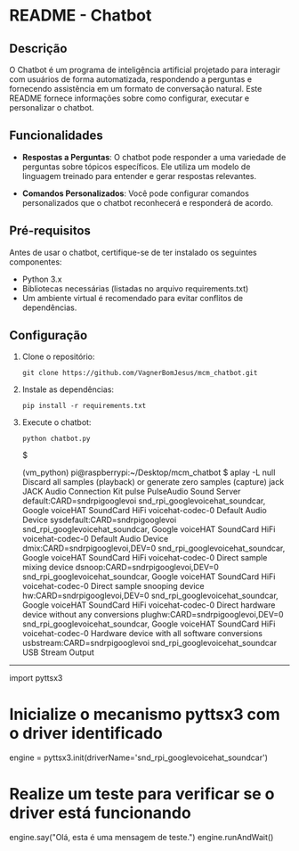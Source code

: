 # README - Chatbot

## Descrição
O Chatbot é um programa de inteligência artificial projetado para interagir com usuários de forma automatizada, respondendo a perguntas e fornecendo assistência em um formato de conversação natural. Este README fornece informações sobre como configurar, executar e personalizar o chatbot.

## Funcionalidades

- **Respostas a Perguntas**: O chatbot pode responder a uma variedade de perguntas sobre tópicos específicos. Ele utiliza um modelo de linguagem treinado para entender e gerar respostas relevantes.

- **Comandos Personalizados**: Você pode configurar comandos personalizados que o chatbot reconhecerá e responderá de acordo.

## Pré-requisitos

Antes de usar o chatbot, certifique-se de ter instalado os seguintes componentes:

- Python 3.x
- Bibliotecas necessárias (listadas no arquivo requirements.txt)
- Um ambiente virtual é recomendado para evitar conflitos de dependências.

## Configuração

1. Clone o repositório:
   ```
   git clone https://github.com/VagnerBomJesus/mcm_chatbot.git
   ```
   
2. Instale as dependências:
   ```
   pip install -r requirements.txt
   ```

3. Execute o chatbot:
   ```
   python chatbot.py
   ```



   $$$$$$$$$$$$$$$$$$$$$$$$$$$$$$$$$$$$$$$$$



   (vm_python) pi@raspberrypi:~/Desktop/mcm_chatbot $ aplay -L
null
    Discard all samples (playback) or generate zero samples (capture)
jack
    JACK Audio Connection Kit
pulse
    PulseAudio Sound Server
default:CARD=sndrpigooglevoi
    snd_rpi_googlevoicehat_soundcar, Google voiceHAT SoundCard HiFi voicehat-codec-0
    Default Audio Device
sysdefault:CARD=sndrpigooglevoi
    snd_rpi_googlevoicehat_soundcar, Google voiceHAT SoundCard HiFi voicehat-codec-0
    Default Audio Device
dmix:CARD=sndrpigooglevoi,DEV=0
    snd_rpi_googlevoicehat_soundcar, Google voiceHAT SoundCard HiFi voicehat-codec-0
    Direct sample mixing device
dsnoop:CARD=sndrpigooglevoi,DEV=0
    snd_rpi_googlevoicehat_soundcar, Google voiceHAT SoundCard HiFi voicehat-codec-0
    Direct sample snooping device
hw:CARD=sndrpigooglevoi,DEV=0
    snd_rpi_googlevoicehat_soundcar, Google voiceHAT SoundCard HiFi voicehat-codec-0
    Direct hardware device without any conversions
plughw:CARD=sndrpigooglevoi,DEV=0
    snd_rpi_googlevoicehat_soundcar, Google voiceHAT SoundCard HiFi voicehat-codec-0
    Hardware device with all software conversions
usbstream:CARD=sndrpigooglevoi
    snd_rpi_googlevoicehat_soundcar
    USB Stream Output



---------------------------------



import pyttsx3

# Inicialize o mecanismo pyttsx3 com o driver identificado
engine = pyttsx3.init(driverName='snd_rpi_googlevoicehat_soundcar')

# Realize um teste para verificar se o driver está funcionando
engine.say("Olá, esta é uma mensagem de teste.")
engine.runAndWait()

